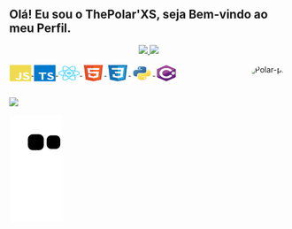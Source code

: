 ## Olá! Eu sou o ThePolar'XS, seja Bem-vindo ao meu Perfil.
<div align="center">
  <a href="https://github.com/thepolarxs">
  <img height="180em" src="https://github-readme-stats.vercel.app/api?username=thepolarxs&show_icons=true&theme=dracula&include_all_commits=true&count_private=true"/>
  <img height="180em" src="https://github-readme-stats.vercel.app/api/top-langs/?username=thepolarxs&layout=compact&langs_count=7&theme=dracula"/>
</div>
<div style="display: inline_block"><br>
  <img align="center" alt="Polar-Js" height="30" width="40" src="https://raw.githubusercontent.com/devicons/devicon/master/icons/javascript/javascript-plain.svg">
  <img align="center" alt="Polar-Ts" height="30" width="40" src="https://raw.githubusercontent.com/devicons/devicon/master/icons/typescript/typescript-plain.svg">
  <img align="center" alt="Polar-React" height="30" width="40" src="https://raw.githubusercontent.com/devicons/devicon/master/icons/react/react-original.svg">
  <img align="center" alt="Polar-HTML" height="30" width="40" src="https://raw.githubusercontent.com/devicons/devicon/master/icons/html5/html5-original.svg">
  <img align="center" alt="Polar-CSS" height="30" width="40" src="https://raw.githubusercontent.com/devicons/devicon/master/icons/css3/css3-original.svg">
  <img align="center" alt="Polar-Python" height="30" width="40" src="https://raw.githubusercontent.com/devicons/devicon/master/icons/python/python-original.svg">
  <img align="center" alt="Polar-Csharp" height="30" width="40" src="https://raw.githubusercontent.com/devicons/devicon/master/icons/csharp/csharp-original.svg">
  <img align="right" alt="Polar-pic" height="150" style="border-radius:50px;" src="https://media.discordapp.net/attachments/639956127056134178/890373478988013628/Publicacoes_Instagram_1_1.png?width=676&height=676">
</div>
  
  ##
 
<div> 
  <a href="https://www.youtube.com/c/PolarModz%E3%82%81" target="_blank"><img src="https://img.shields.io/badge/YouTube-FF0000?style=for-the-badge&logo=youtube&logoColor=white" target="_blank"></a>
 


 
  ![Snake animation](https://github.com/rafaballerini/rafaballerini/blob/output/github-contribution-grid-snake.svg)
 
</div>
